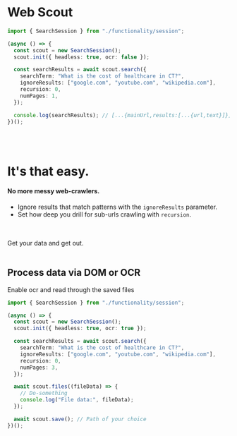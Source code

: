 # Web Scout

```typescript
import { SearchSession } from "./functionality/session";

(async () => {
  const scout = new SearchSession();
  scout.init({ headless: true, ocr: false });

  const searchResults = await scout.search({
    searchTerm: "What is the cost of healthcare in CT?",
    ignoreResults: ["google.com", "youtube.com", "wikipedia.com"],
    recursion: 0,
    numPages: 1,
  });

  console.log(searchResults); // [...{mainUrl,results:[...{url,text}]}]
})();
```

<br></br>

# It's that easy.

#### No more messy web-crawlers.

- Ignore results that match patterns with the `ignoreResults` parameter.
- Set how deep you drill for sub-urls crawling with `recursion`.

<br></br>
Get your data and get out.
<br></br>

## Process data via DOM or OCR

Enable ocr and read through the saved files

```typescript
import { SearchSession } from "./functionality/session";

(async () => {
  const scout = new SearchSession();
  scout.init({ headless: true, ocr: true });

  const searchResults = await scout.search({
    searchTerm: "What is the cost of healthcare in CT?",
    ignoreResults: ["google.com", "youtube.com", "wikipedia.com"],
    recursion: 0,
    numPages: 3,
  });

  await scout.files((fileData) => {
    // Do-something
    console.log("File data:", fileData);
  });

  await scout.save(); // Path of your choice
})();
```

